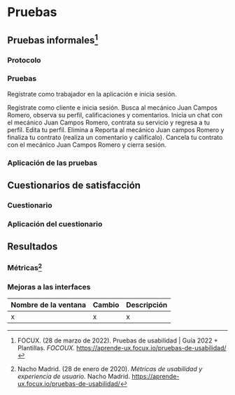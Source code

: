 # Pruebas
## Pruebas informales[^1]
### Protocolo
### Pruebas
Regístrate como trabajador en la aplicación e inicia sesión. 

Regístrate como cliente e inicia sesión.
Busca al mecánico Juan Campos Romero, observa su perfil, calificaciones y comentarios. 
Inicia un chat con el mecánico Juan Campos Romero, contrata su servicio y regresa a tu perfil. 
Edita tu perfil. 
Elimina a 
Reporta al mecánico Juan campos Romero y finaliza tu contrato (realiza un comentario y califícalo). 
Cancela tu contrato con el mecánico Juan Campos Romero y cierra sesión. 



### Aplicación de las pruebas
## Cuestionarios de satisfacción
###  Cuestionario
### Aplicación del cuestionario
## Resultados
### Métricas[^2]
### Mejoras a las interfaces 
| Nombre de la ventana | Cambio | Descripción|
|--|--|--|
| x | x |x|

[^1]: FOCUX. (28 de marzo de 2022). Pruebas de usabilidad | Guía 2022 + Plantillas. *FOCOUX.* https://aprende-ux.focux.io/pruebas-de-usabilidad/
[^2]: Nacho Madrid. (28 de enero de 2020). *Métricas de usabilidad y experiencia de usuario.* Nacho Madrid. https://aprende-ux.focux.io/pruebas-de-usabilidad/
<!--stackedit_data:
eyJoaXN0b3J5IjpbNTA4NTY1Mjc3LDUxNzE3NzA3Miw2NjI1ND
M0OTcsLTc3NTg5NzQ2NCwtNzUzMDE2MzIzLC0xMjk1Mzg2MDM1
LDg4ODQxMzY1Ml19
-->